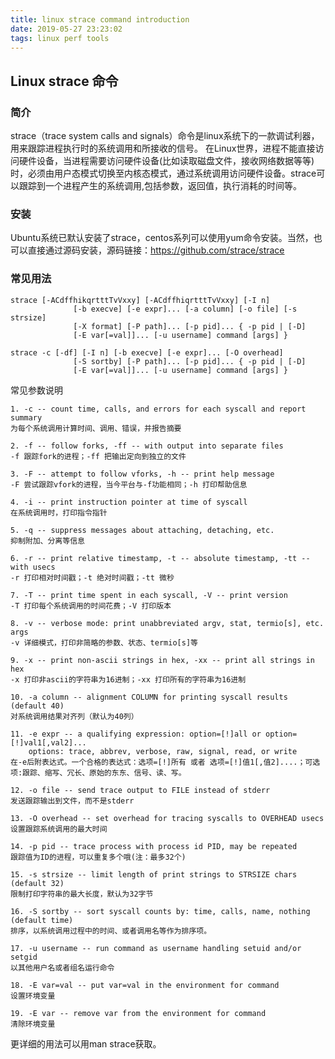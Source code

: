 ```yaml
---
title: linux strace command introduction
date: 2019-05-27 23:23:02
tags: linux perf tools
---
```

## Linux strace 命令

### 简介
strace（trace system calls and signals）命令是linux系统下的一款调试利器，用来跟踪进程执行时的系统调用和所接收的信号。 在Linux世界，进程不能直接访问硬件设备，当进程需要访问硬件设备(比如读取磁盘文件，接收网络数据等等)时，必须由用户态模式切换至内核态模式，通过系统调用访问硬件设备。strace可以跟踪到一个进程产生的系统调用,包括参数，返回值，执行消耗的时间等。

<!--more-->

### 安装
Ubuntu系统已默认安装了strace，centos系列可以使用yum命令安装。当然，也可以直接通过源码安装，源码链接：https://github.com/strace/strace

### 常见用法
```shell
strace [-ACdffhikqrtttTvVxxy] [-ACdffhiqrtttTvVxxy] [-I n]
              [-b execve] [-e expr]... [-a column] [-o file] [-s strsize]
              [-X format] [-P path]... [-p pid]... { -p pid | [-D]
              [-E var[=val]]... [-u username] command [args] }

strace -c [-df] [-I n] [-b execve] [-e expr]... [-O overhead]
              [-S sortby] [-P path]... [-p pid]... { -p pid | [-D]
              [-E var[=val]]... [-u username] command [args] }

```

常见参数说明

```
1. -c -- count time, calls, and errors for each syscall and report summary
为每个系统调用计算时间、调用、错误，并报告摘要

2. -f -- follow forks, -ff -- with output into separate files
-f 跟踪fork的进程；-ff 把输出定向到独立的文件

3. -F -- attempt to follow vforks, -h -- print help message
-F 尝试跟踪vfork的进程，当今平台与-f功能相同；-h 打印帮助信息

4. -i -- print instruction pointer at time of syscall
在系统调用时，打印指令指针

5. -q -- suppress messages about attaching, detaching, etc.
抑制附加、分离等信息

6. -r -- print relative timestamp, -t -- absolute timestamp, -tt -- with usecs
-r 打印相对时间戳；-t 绝对时间戳；-tt 微秒

7. -T -- print time spent in each syscall, -V -- print version
-T 打印每个系统调用的时间花费；-V 打印版本

8. -v -- verbose mode: print unabbreviated argv, stat, termio[s], etc. args
-v 详细模式，打印非简略的参数、状态、termio[s]等

9. -x -- print non-ascii strings in hex, -xx -- print all strings in hex
-x 打印非ascii的字符串为16进制；-xx 打印所有的字符串为16进制

10. -a column -- alignment COLUMN for printing syscall results (default 40)
对系统调用结果对齐列（默认为40列）

11. -e expr -- a qualifying expression: option=[!]all or option=[!]val1[,val2]...
    options: trace, abbrev, verbose, raw, signal, read, or write
在-e后附表达式。一个合格的表达式：选项=[!]所有 或者 选项=[!]值1[,值2]....；可选项:跟踪、缩写、冗长、原始的东东、信号、读、写。

12. -o file -- send trace output to FILE instead of stderr
发送跟踪输出到文件，而不是stderr

13. -O overhead -- set overhead for tracing syscalls to OVERHEAD usecs
设置跟踪系统调用的最大时间

14. -p pid -- trace process with process id PID, may be repeated
跟踪值为ID的进程，可以重复多个哦(注：最多32个)

15. -s strsize -- limit length of print strings to STRSIZE chars (default 32)
限制打印字符串的最大长度，默认为32字节

16. -S sortby -- sort syscall counts by: time, calls, name, nothing (default time)
排序，以系统调用过程中的时间、或者调用名等作为排序项。

17. -u username -- run command as username handling setuid and/or setgid
以其他用户名或者组名运行命令

18. -E var=val -- put var=val in the environment for command
设置环境变量

19. -E var -- remove var from the environment for command
清除环境变量
```

更详细的用法可以用man strace获取。
